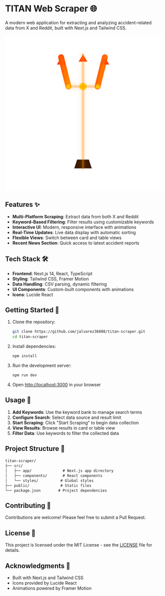 # TITAN Web Scraper 🌐

A modern web application for extracting and analyzing accident-related data from X and Reddit, built with Next.js and Tailwind CSS.

![TITAN Logo](public/titan-logo.svg)

## Features ✨

- **Multi-Platform Scraping**: Extract data from both X and Reddit
- **Keyword-Based Filtering**: Filter results using customizable keywords
- **Interactive UI**: Modern, responsive interface with animations
- **Real-Time Updates**: Live data display with automatic sorting
- **Flexible Views**: Switch between card and table views
- **Recent News Section**: Quick access to latest accident reports

## Tech Stack 🛠️

- **Frontend**: Next.js 14, React, TypeScript
- **Styling**: Tailwind CSS, Framer Motion
- **Data Handling**: CSV parsing, dynamic filtering
- **UI Components**: Custom-built components with animations
- **Icons**: Lucide React

## Getting Started 🚀

1. Clone the repository:
   ```bash
   git clone https://github.com/jalvarez36808/titan-scraper.git
   cd titan-scraper
   ```

2. Install dependencies:
   ```bash
   npm install
   ```

3. Run the development server:
   ```bash
   npm run dev
   ```

4. Open [http://localhost:3000](http://localhost:3000) in your browser

## Usage 📖

1. **Add Keywords**: Use the keyword bank to manage search terms
2. **Configure Search**: Select data source and result limit
3. **Start Scraping**: Click "Start Scraping" to begin data collection
4. **View Results**: Browse results in card or table view
5. **Filter Data**: Use keywords to filter the collected data

## Project Structure 📁

```
titan-scraper/
├── src/
│   ├── app/              # Next.js app directory
│   ├── components/       # React components
│   └── styles/          # Global styles
├── public/              # Static files
└── package.json        # Project dependencies
```

## Contributing 🤝

Contributions are welcome! Please feel free to submit a Pull Request.

## License 📄

This project is licensed under the MIT License - see the [LICENSE](LICENSE) file for details.

## Acknowledgments 🙏

- Built with Next.js and Tailwind CSS
- Icons provided by Lucide React
- Animations powered by Framer Motion